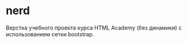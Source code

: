 # nerd

Верстка учебного проекта курса HTML Academy (без динамики) с использованием сетки bootstrap.
